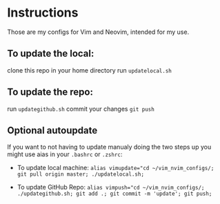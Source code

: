 # Instructions
Those are my configs for Vim and Neovim, intended for my use.

## To update the local:
clone this repo in your home directory
run `updatelocal.sh`

## To update the repo:
run `updategithub.sh`
commit your changes
`git push`

## Optional autoupdate
If you want to not having to update manualy doing the two steps up you might use aias in your `.bashrc` or `.zshrc`:

- To update local machine: `alias vimupdate="cd ~/vim_nvim_configs/; git pull origin master; ./updatelocal.sh;`

- To update GitHub Repo: `alias vimpush="cd ~/vim_nvim_configs/; ./updategithub.sh; git add .; git commit -m 'update'; git push;`
